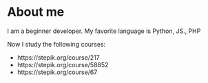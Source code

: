 <h1>About me</h1>

<p>I am a beginner developer.
My favorite language is Python, JS., PHP</p>
<p>Now I study the following courses:</p>
<ul>
  <li>https://stepik.org/course/217</li>
  <li>https://stepik.org/course/58852</li>
  <li>https://stepik.org/course/67</li> 
</ul>
